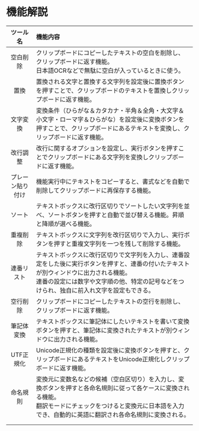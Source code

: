 # 機能解説

|     ツール名     | 機能内容                                                     |
| :--------------: | :----------------------------------------------------------- |
|     空白削除     | クリップボードにコピーしたテキストの空白を削除し、クリップボードに返す機能。<br />日本語OCRなどで無駄に空白が入っているときに使う。 |
|       置換       | 置換される文字と置換する文字列を設定後に置換ボタンを押すことで、クリップボードのテキストを置換しクリップボードに返す機能。 |
|     文字変換     | 変換条件（ひらがな＆カタカナ・半角＆全角・大文字＆小文字・ローマ字＆ひらがな）を設定後に変換ボタンを押すことで、クリップボードにあるテキストを変換し、クリップボードに返す機能。 |
|     改行調整     | 改行に関するオプションを設定し、実行ボタンを押すことでクリップボードにある文字列を変換しクリップボードに返す機能。 |
| プレーン貼り付け | 機能実行中にテキストをコピーすると、書式などを自動で削除してクリップボードに再保存する機能。 |
|      ソート      | テキストボックスに改行区切りでソートしたい文字列を並べ、ソートボタンを押すと自動で並び替える機能。昇順と降順が選べる機能。 |
|     重複削除     | テキストボックスに文字列を改行区切りで入力し、実行ボタンを押すと重複文字列を一つを残して削除する機能。 |
|    連番リスト    | テキストボックスに改行区切りで文字列を入力し、連番設定をした後に実行ボタンを押すと、連番の付いたテキストが別ウィンドウに出力される機能。<br />連番の設定には数字や文字順の他、特定の記号などをつけられ、独自に前入れ文字を設定もできる。 |
|     空行削除     | クリップボードにコピーしたテキストの空行を削除し、クリップボードに返す機能。 |
|    筆記体変換    | テキストボックスに筆記体にしたいテキストを書いて変換ボタンを押すと、筆記体に変換されたテキストが別ウィンドウに出力される機能。 |
|    UTF正規化     | Unicode正規化の種類を設定後に変換ボタンを押すと、クリップボードにあるテキストをUnicode正規化しクリップボードに返す機能。 |
|     命名規則     | 変換元に変数名などの候補（空白区切り）を入力し、変換ボタンを押すと各命名規則に従って各ケースに変換される機能。<br />翻訳モードにチェックをつけると変換元に日本語を入力でき、自動的に英語に翻訳され各命名規則に変換される。 |
|                  |                                                              |
|                  |                                                              |

